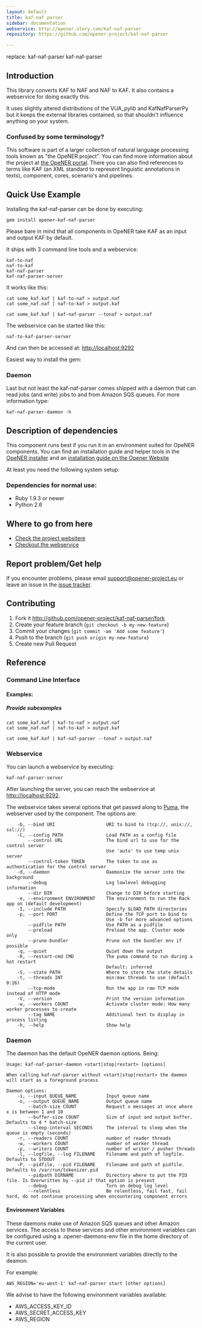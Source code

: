 ```yaml
---
layout: default
title: kaf-naf parser
sidebar: documentation
webservice: http://opener.olery.com/kaf-naf-parser
repository: https://github.com/opener-project/kaf-naf-parser

---
```




<div id='readme'></div>

replace:
kaf-naf-parser
kaf-naf-parser

Introduction
------------

This library converts KAF to NAF and NAF to KAF. It also contains a webservice for doing exactly this.

It uses slightly altered distributions of the VUA_pylib and KafNafParserPy but it keeps the external libraries contained, so that shouldn't influence anything on your system.

### Confused by some terminology?

This software is part of a larger collection of natural language processing tools known as "the OpeNER project". You can find more information about the project at [the OpeNER portal](http://opener-project.github.io). There you can also find references to terms like KAF (an XML standard to represent linguistic annotations in texts), component, cores, scenario's and pipelines.


Quick Use Example
-----------------

Installing the kaf-naf-parser can be done by executing:

    gem install opener-kaf-naf-parser

Please bare in mind that all components in OpeNER take KAF as an input and output KAF by default.

It ships with 3 command line tools and a webservice:

```
kaf-to-naf
naf-to-kaf
kaf-naf-parser
kaf-naf-parser-server
```

It works like this:

```
cat some_kaf.kaf | kaf-to-naf > output.naf
cat some_naf.naf | naf-to-kaf > output.kaf

cat some_kaf.kaf | kaf-naf-parser --tonaf > output.naf
```

The webservice can be started like this:

```
naf-to-kaf-parser-server
```
And can then be accessed at: <http://localhost:9292>

Easiest way to install the gem:

### Daemon

Last but not least the kaf-naf-parser comes shipped with a daemon that can read jobs (and write) jobs to and from Amazon SQS queues. For more information type:

    kaf-naf-parser-daemon -h


Description of dependencies
---------------------------

This component runs best if you run it in an environment suited for OpeNER components. You can find an installation guide and helper tools in the [OpeNER installer](https://github.com/opener-project/opener-installer) and an [installation guide on the Opener Website](http://opener-project.github.io/getting-started/how-to/local-installation.html)

At least you need the following system setup:

### Dependencies for normal use:

* Ruby 1.9.3 or newer
* Python 2.6

Where to go from here
---------------------

* [Check the project websitere](http://opener-project.github.io)
* [Checkout the webservice](http://opener.olery.com/kaf-naf-parser)

Report problem/Get help
-----------------------

If you encounter problems, please email support@opener-project.eu or leave an issue in the 
[issue tracker](https://github.com/opener-project/kaf-naf-parser/issues).


Contributing
------------

1. Fork it <http://github.com/opener-project/kaf-naf-parser/fork>
2. Create your feature branch (`git checkout -b my-new-feature`)
3. Commit your changes (`git commit -am 'Add some feature'`)
4. Push to the branch (`git push origin my-new-feature`)
5. Create new Pull Request


<div id='reference'></div>

## Reference

### Command Line Interface

#### Examples:

##### Provide subexamples

```
cat some_kaf.kaf | kaf-to-naf > output.naf
cat some_naf.naf | naf-to-kaf > output.kaf

cat some_kaf.kaf | kaf-naf-parser --tonaf > output.naf
```

### Webservice

You can launch a webservice by executing:

```
kaf-naf-parser-server
```

After launching the server, you can reach the webservice at
<http://localhost:9292>.

The webservice takes several options that get passed along to [Puma](http://puma.io), the webserver used by the component. The options are:

```
    -b, --bind URI                   URI to bind to (tcp://, unix://, ssl://)
    -C, --config PATH                Load PATH as a config file
        --control URL                The bind url to use for the control server
                                     Use 'auto' to use temp unix server
        --control-token TOKEN        The token to use as authentication for the control server
    -d, --daemon                     Daemonize the server into the background
        --debug                      Log lowlevel debugging information
        --dir DIR                    Change to DIR before starting
    -e, --environment ENVIRONMENT    The environment to run the Rack app on (default development)
    -I, --include PATH               Specify $LOAD_PATH directories
    -p, --port PORT                  Define the TCP port to bind to
                                     Use -b for more advanced options
        --pidfile PATH               Use PATH as a pidfile
        --preload                    Preload the app. Cluster mode only
        --prune-bundler              Prune out the bundler env if possible
    -q, --quiet                      Quiet down the output
    -R, --restart-cmd CMD            The puma command to run during a hot restart
                                     Default: inferred
    -S, --state PATH                 Where to store the state details
    -t, --threads INT                min:max threads to use (default 0:16)
        --tcp-mode                   Run the app in raw TCP mode instead of HTTP mode
    -V, --version                    Print the version information
    -w, --workers COUNT              Activate cluster mode: How many worker processes to create
        --tag NAME                   Additional text to display in process listing
    -h, --help                       Show help
```


### Daemon

The daemon has the default OpeNER daemon options. Being:

```
Usage: kaf-naf-parser-daemon <start|stop|restart> [options]

When calling kaf-naf-parser without <start|stop|restart> the daemon will start as a foreground process

Daemon options:
    -i, --input QUEUE_NAME           Input queue name
    -o, --output QUEUE_NAME          Output queue name
        --batch-size COUNT           Request x messages at once where x is between 1 and 10
        --buffer-size COUNT          Size of input and output buffer. Defaults to 4 * batch-size
        --sleep-interval SECONDS     The interval to sleep when the queue is empty (seconds)
    -r, --readers COUNT              number of reader threads
    -w, --workers COUNT              number of worker thread
    -p, --writers COUNT              number of writer / pusher threads
    -l, --logfile, --log FILENAME    Filename and path of logfile. Defaults to STDOUT
    -P, --pidfile, --pid FILENAME    Filename and path of pidfile. Defaults to /var/run/tokenizer.pid
        --pidpath DIRNAME            Directory where to put the PID file. Is Overwritten by --pid if that option is present
        --debug                      Turn on debug log level
        --relentless                 Be relentless, fail fast, fail hard, do not continue processing when encountering component errors
```

#### Environment Variables

These daemons make use of Amazon SQS queues and other Amazon services. The access to these services and other environment variables can be configured using a .opener-daemons-env file in the home directory of the current user.

It is also possible to provide the environment variables directly to the deamon.

For example:

```
AWS_REGION='eu-west-1' kaf-naf-parser start [other options]
```

We advise to have the following environment variables available:

* AWS_ACCESS_KEY_ID
* AWS_SECRET_ACCESS_KEY
* AWS_REGION
